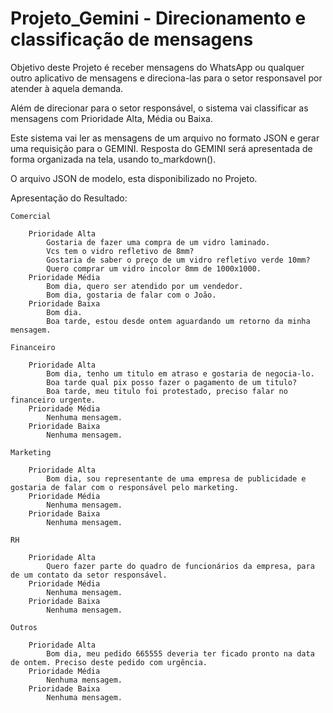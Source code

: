 # Projeto_Gemini - Direcionamento e classificação de mensagens

Objetivo deste Projeto é receber mensagens do WhatsApp ou qualquer outro aplicativo de mensagens e direciona-las para o setor responsavel por atender à aquela demanda. 

Além de direcionar para o setor responsável, o sistema vai classificar as mensagens com Prioridade Alta, Média ou Baixa.

Este sistema vai ler as mensagens de um arquivo no formato JSON e gerar uma requisição para o GEMINI. 
Resposta do GEMINI será apresentada de forma organizada na tela, usando to_markdown().

O arquivo JSON de modelo, esta disponibilizado no Projeto.

Apresentação do Resultado:

    Comercial

        Prioridade Alta
            Gostaria de fazer uma compra de um vidro laminado.
            Vcs tem o vidro refletivo de 8mm?
            Gostaria de saber o preço de um vidro refletivo verde 10mm?
            Quero comprar um vidro incolor 8mm de 1000x1000.
        Prioridade Média
            Bom dia, quero ser atendido por um vendedor.
            Bom dia, gostaria de falar com o João.
        Prioridade Baixa
            Bom dia.
            Boa tarde, estou desde ontem aguardando um retorno da minha mensagem.

    Financeiro

        Prioridade Alta
            Bom dia, tenho um titulo em atraso e gostaria de negocia-lo.
            Boa tarde qual pix posso fazer o pagamento de um titulo?
            Boa tarde, meu titulo foi protestado, preciso falar no financeiro urgente.
        Prioridade Média
            Nenhuma mensagem.
        Prioridade Baixa
            Nenhuma mensagem.

    Marketing

        Prioridade Alta
            Bom dia, sou representante de uma empresa de publicidade e gostaria de falar com o responsável pelo marketing.
        Prioridade Média
            Nenhuma mensagem.
        Prioridade Baixa
            Nenhuma mensagem.

    RH

        Prioridade Alta
            Quero fazer parte do quadro de funcionários da empresa, para de um contato da setor responsável.
        Prioridade Média
            Nenhuma mensagem.
        Prioridade Baixa
            Nenhuma mensagem.

    Outros

        Prioridade Alta
            Bom dia, meu pedido 665555 deveria ter ficado pronto na data de ontem. Preciso deste pedido com urgência.
        Prioridade Média
            Nenhuma mensagem.
        Prioridade Baixa
            Nenhuma mensagem.

